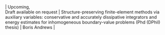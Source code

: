 | Upcoming, <br> Draft available on request | Structure-preserving finite-element methods via auxiliary variables: conservative and accurately dissipative integrators and energy estimates for inhomogeneous boundary-value problems (Phd (DPhil) thesis) | Boris Andrews |